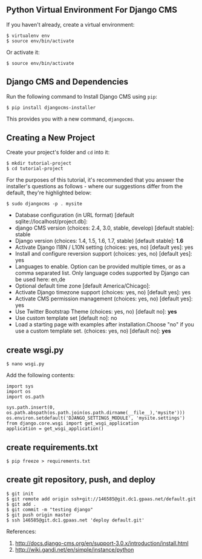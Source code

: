 ## Python Virtual Environment For Django CMS

If you haven't already, create a virtual environment:

    $ virtualenv env
    $ source env/bin/activate

Or activate it:

    $ source env/bin/activate

## Django CMS and Dependencies

Run the following command to Install Django CMS using `pip`:

    $ pip install djangocms-installer

This provides you with a new command, `djangocms`.

## Creating a New Project

Create your project's folder and `cd` into it:

    $ mkdir tutorial-project
    $ cd tutorial-project

For the purposes of this tutorial, it's recommended that you answer the installer's questions as follows - where our suggestions differ from the default, they're highlighted below:

    $ sudo djangocms -p . mysite

- Database configuration (in URL format) [default sqlite://localhost/project.db]: 
- django CMS version (choices: 2.4, 3.0, stable, develop) [default stable]: stable
- Django version (choices: 1.4, 1.5, 1.6, 1.7, stable) [default stable]: **1.6**
- Activate Django I18N / L10N setting (choices: yes, no) [default yes]: yes
- Install and configure reversion support (choices: yes, no) [default yes]: yes
- Languages to enable. Option can be provided multiple times, or as a comma separated list. Only language codes supported by Django can be used here: en,de
- Optional default time zone [default America/Chicago]: 
- Activate Django timezone support (choices: yes, no) [default yes]: yes
- Activate CMS permission management (choices: yes, no) [default yes]: yes
- Use Twitter Bootstrap Theme (choices: yes, no) [default no]: **yes**
- Use custom template set [default no]: no
- Load a starting page with examples after installation.Choose "no" if you use a custom template set. (choices: yes, no) [default no]: **yes**


## create wsgi.py

    $ nano wsgi.py

Add the following contents:

    import sys
    import os
    import os.path

    sys.path.insert(0, os.path.abspath(os.path.join(os.path.dirname(__file__),'mysite')))
    os.environ.setdefault('DJANGO_SETTINGS_MODULE', 'mysite.settings')
    from django.core.wsgi import get_wsgi_application
    application = get_wsgi_application()

## create requirements.txt

    $ pip freeze > requirements.txt

## create git repository, push, and deploy

    $ git init
    $ git remote add origin ssh+git://146585@git.dc1.gpaas.net/default.git
    $ git add .
    $ git commit -m "testing django"
    $ git push origin master
    $ ssh 146585@git.dc1.gpaas.net 'deploy default.git'

References:

1. http://docs.django-cms.org/en/support-3.0.x/introduction/install.html
2. http://wiki.gandi.net/en/simple/instance/python
